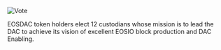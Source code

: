 ![Vote](/assets/why-join/vote.svg)

EOSDAC token holders elect 12 custodians whose mission is to lead the DAC to achieve its vision of excellent EOSIO block production and DAC Enabling.

